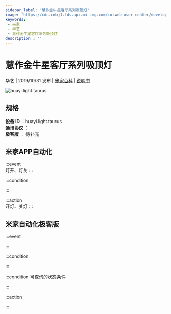 ```yaml
---
sidebar_label: '慧作金牛星客厅系列吸顶灯'
image: 'https://cdn.cnbj1.fds.api.mi-img.com/iotweb-user-center/developer_1678870891589kVIfoHDP.png?GalaxyAccessKeyId=AKVGLQWBOVIRQ3XLEW&Expires=9223372036854775807&Signature=4tfvF/mw8QiUs4ulWuLGUORO/K4='
keywords: 
 - 米家
 - 华艺
 - 慧作金牛星客厅系列吸顶灯
description : ''
---
```

# 慧作金牛星客厅系列吸顶灯

华艺 | 2019/10/31 发布 | [米家百科](https://home.mi.com/webapp/content/baike/product/index.html?model=huayi.light.taurus) | [说明书](https://home.mi.com/views/introduction.html?model=huayi.light.taurus&region=cn)

![huayi.light.taurus](https://cdn.cnbj1.fds.api.mi-img.com/iotweb-user-center/developer_1678870891589kVIfoHDP.png?GalaxyAccessKeyId=AKVGLQWBOVIRQ3XLEW&Expires=9223372036854775807&Signature=4tfvF/mw8QiUs4ulWuLGUORO/K4=)

## 规格  
> 
**设备 ID** ：huayi.light.taurus  
**通讯协议** ：  
**极客版**  ： 待补充 


## 米家APP自动化  

:::event  
灯开、灯关
:::

:::condition  

:::

:::action   
开灯、关灯
:::

## 米家自动化极客版  

:::event  

:::

:::condition  

:::

:::condition 可查询的状态条件  

:::

:::action  

:::

        
